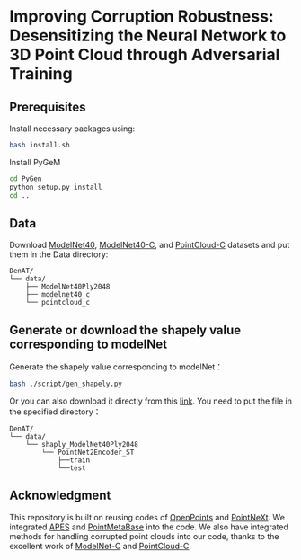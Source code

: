 # Improving Corruption Robustness: Desensitizing the Neural Network to 3D Point Cloud through Adversarial Training

## Prerequisites

Install necessary packages using:
```bash
bash install.sh
```

Install PyGeM
```bash
cd PyGen
python setup.py install
cd ..
```

## Data
Download [ModelNet40](https://shapenet.cs.stanford.edu/media/modelnet40_ply_hdf5_2048.zip), [ModelNet40-C](https://github.com/jiachens/ModelNet40-C), and [PointCloud-C](https://drive.google.com/uc?id=1KE6MmXMtfu_mgxg4qLPdEwVD5As8B0rm) datasets and put them in the Data directory:
```plaintext
DenAT/
└── data/
    ├── ModelNet40Ply2048
    ├── modelnet40_c
    └── pointcloud_c
```
## Generate or download the shapely value corresponding to modelNet
Generate the shapely value corresponding to modelNet：
```bash
bash ./script/gen_shapely.py
```
Or you can also download it directly from this [link](https://drive.google.com/drive/folders/1vzz-3QjIQ8VBdwMa32cQGAi8aLmPp1RH?usp=sharing).
You need to put the file in the specified directory：
```plaintext
DenAT/
└── data/
    └── shaply_ModelNet40Ply2048
        └── PointNet2Encoder_ST
            ├──train
            └──test
```
## Acknowledgment
This repository is built on reusing codes of [OpenPoints](https://github.com/guochengqian/openpoints) and [PointNeXt](https://github.com/guochengqian/PointNeXt). We integrated [APES](https://github.com/JunweiZheng93/APES) and [PointMetaBase](https://github.com/linhaojia13/PointMetaBase) into the code. We also have integrated methods for handling corrupted point clouds into our code, thanks to the excellent work of [ModelNet-C](https://github.com/jiachens/ModelNet40-C) and [PointCloud-C](https://github.com/ldkong1205/PointCloud-C).

